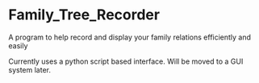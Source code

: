 # Family_Tree_Recorder
A program to help record and display your family relations efficiently and easily

Currently uses a python script based interface. Will be moved to a GUI system later.
